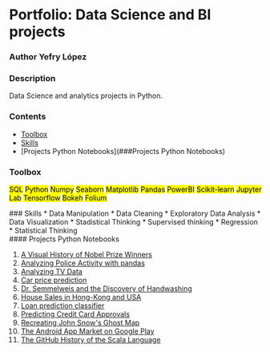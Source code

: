 # Portfolio: Data Science and BI projects

### Author Yefry López

### Description
Data Science and analytics projects in Python.

### Contents
* [Toolbox](###Toolbox)
* [Skills](###Skills)
* [Projects Python Notebooks](###Projects Python Notebooks)


<div id="Toolbox"></div>

### Toolbox
</b> <mark>SQL</mark> <mark>Python</mark> <mark>Numpy</mark> <mark>Seaborn</mark> <mark>Matplotlib</mark> <mark>Pandas</mark> <mark>PowerBI</mark> <mark>Scikit-learn</mark> <mark>Jupyter Lab</mark> <mark>Tensorflow</mark> <mark>Bokeh</mark> <mark>Folium</mark>

<div id="Skills"></div>
### Skills
* Data Manipulation
* Data Cleaning
* Exploratory Data Analysis
* Data Visualization
* Stadistical Thinking
* Supervised thinking
* Regression
* Statistical Thinking

<div id="Projects Python Notebooks"></div>
#### Projects Python Notebooks

1. [A Visual History of Nobel Prize Winners](https://github.com/jeff0994/DataScienceProjects/tree/main/A%20Visual%20History%20of%20Nobel%20Prize%20Winners)
2. [Analyzing Police Activity with pandas](https://github.com/jeff0994/DataScienceProjects/tree/main/Analyzing%20Police%20Activity%20with%20pandas)
3. [Analyzing TV Data](https://github.com/jeff0994/DataScienceProjects/tree/main/Analyzing%20TV%20Data)
4. [Car price prediction](https://github.com/jeff0994/DataScienceProjects/tree/main/Car_price_prediction_project)
5. [Dr. Semmelweis and the Discovery of Handwashing](https://github.com/jeff0994/DataScienceProjects/tree/main/Dr.%20Semmelweis%20and%20the%20Discovery%20of%20Handwashing)
6. [House Sales in Hong-Kong and USA](https://github.com/jeff0994/DataScienceProjects/tree/main/House%20Sales_in_King_Count_USA)
7. [Loan prediction classifier](https://github.com/jeff0994/DataScienceProjects/tree/main/Loan_prediction_classifier)
8. [Predicting Credit Card Approvals](https://github.com/jeff0994/DataScienceProjects/tree/main/Predicting%20Credit%20Card%20Approvals)
9. [Recreating John Snow's Ghost Map](https://github.com/jeff0994/DataScienceProjects/tree/main/Recreating%20John%20Snow's%20Ghost%20Map)
10. [The Android App Market on Google Play](https://github.com/jeff0994/DataScienceProjects/tree/main/The%20Android%20App%20Market%20on%20Google%20Play)
11. [The GitHub History of the Scala Language](https://github.com/jeff0994/DataScienceProjects/tree/main/The%20GitHub%20History%20of%20the%20Scala%20Language)
